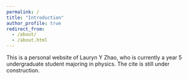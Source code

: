 ```yaml
---
permalink: /
title: "Introduction"
author_profile: true
redirect_from: 
  - /about/
  - /about.html
---
```


This is a personal website of Lauryn Y Zhao, who is currently a year 5 undergraduate student majoring in physics. The cite is still under construction.
